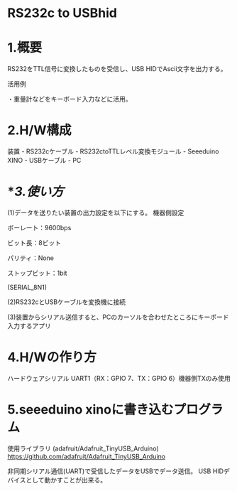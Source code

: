 # RS232c to USBhid

# **1.概要**

RS232をTTL信号に変換したものを受信し、USB HIDでAscii文字を出力する。

活用例

・重量計などをキーボード入力などに活用。

# **2.H/W構成**

装置 - RS232cケーブル - RS232ctoTTLレベル変換モジュール - Seeeduino XINO - USBケーブル - PC


# **3.使い方* 
(1)データを送りたい装置の出力設定を以下にする。
  機器側設定
  
  ボーレート：9600bps
  
  ビット長：8ビット
  
  パリティ：None
  
  ストップビット：1bit
  
  (SERIAL_8N1)
  
(2)RS232cとUSBケーブルを変換機に接続

(3)装置からシリアル送信すると、PCのカーソルを合わせたところにキーボード入力するアプリ


# **4.H/Wの作り方**
  
  ハードウェアシリアル
  UART1（RX：GPIO 7、TX：GPIO 6）機器側TXのみ使用


# **5.seeeduino xinoに書き込むプログラム**

  使用ライブラリ
  (adafruit/Adafruit_TinyUSB_Arduino)
  https://github.com/adafruit/Adafruit_TinyUSB_Arduino



  非同期シリアル通信(UART)で受信したデータをUSBでデータ送信。
  USB HIDデバイスとして動かすことが出来る。
